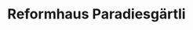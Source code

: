 ---
title: "Reformhaus Paradiesgärtli"
url: /balingen/reformhaus-paradiesgaertli/
shop: Supermarkt
---